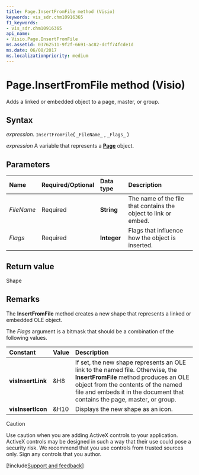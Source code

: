 ```yaml
---
title: Page.InsertFromFile method (Visio)
keywords: vis_sdr.chm10916365
f1_keywords:
- vis_sdr.chm10916365
api_name:
- Visio.Page.InsertFromFile
ms.assetid: 03762511-9f2f-6691-ac82-dcff74fcde1d
ms.date: 06/08/2017
ms.localizationpriority: medium
---
```



# Page.InsertFromFile method (Visio)

Adds a linked or embedded object to a page, master, or group.


## Syntax

_expression_. `InsertFromFile`( `_FileName_` , `_Flags_` )

_expression_ A variable that represents a **[Page](Visio.Page.md)** object.


## Parameters



|Name|Required/Optional|Data type|Description|
|:-----|:-----|:-----|:-----|
| _FileName_|Required| **String**|The name of the file that contains the object to link or embed.|
| _Flags_|Required| **Integer**|Flags that influence how the object is inserted.|

## Return value

Shape


## Remarks

The **InsertFromFile** method creates a new shape that represents a linked or embedded OLE object.

The  _Flags_ argument is a bitmask that should be a combination of the following values.



|Constant|Value|Description|
|:-----|:-----|:-----|
| **visInsertLink**|&H8|If set, the new shape represents an OLE link to the named file. Otherwise, the **InsertFromFile** method produces an OLE object from the contents of the named file and embeds it in the document that contains the page, master, or group.|
| **visInsertIcon**|&H10|Displays the new shape as an icon.|

> [!CAUTION] 
> Use caution when you are adding ActiveX controls to your application. ActiveX controls may be designed in such a way that their use could pose a security risk. We recommend that you use controls from trusted sources only. Sign any controls that you author.

[!include[Support and feedback](~/includes/feedback-boilerplate.md)]